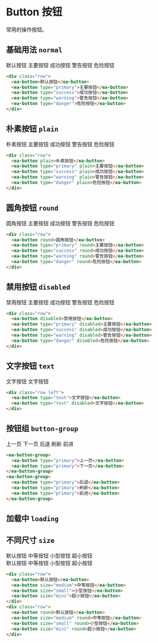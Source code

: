 <script setup>
import { onMounted } from 'vue'
  onMounted(() => {
    import('../index.js')
    import('./css/index.scss')
  })
</script>

# Button 按钮

常用的操作按钮。

## 基础用法 `normal`

<div class="row">
    <ea-button>默认按钮</ea-button>
    <ea-button type="primary">主要按钮</ea-button>
    <ea-button type="success">成功按钮</ea-button>
    <ea-button type="warning">警告按钮</ea-button>
    <ea-button type="danger">危险按钮</ea-button>
</div>

```html
<div class="row">
  <ea-button>默认按钮</ea-button>
  <ea-button type="primary">主要按钮</ea-button>
  <ea-button type="success">成功按钮</ea-button>
  <ea-button type="warning">警告按钮</ea-button>
  <ea-button type="danger">危险按钮</ea-button>
</div>
```

## 朴素按钮 `plain`

<div class="row">
    <ea-button plain>朴素按钮</ea-button>
    <ea-button type="primary" plain>主要按钮</ea-button>
    <ea-button type="success" plain>成功按钮</ea-button>
    <ea-button type="warning" plain>警告按钮</ea-button>
    <ea-button type="danger" plain>危险按钮</ea-button>
</div>

```html
<div class="row">
  <ea-button plain>朴素按钮</ea-button>
  <ea-button type="primary" plain>主要按钮</ea-button>
  <ea-button type="success" plain>成功按钮</ea-button>
  <ea-button type="warning" plain>警告按钮</ea-button>
  <ea-button type="danger" plain>危险按钮</ea-button>
</div>
```

## 圆角按钮 `round`

<div class="row">
    <ea-button round>圆角按钮</ea-button>
    <ea-button type="primary" round>主要按钮</ea-button>
    <ea-button type="success" round>成功按钮</ea-button>
    <ea-button type="warning" round>警告按钮</ea-button>
    <ea-button type="danger" round>危险按钮</ea-button>
</div>

```html
<div class="row">
  <ea-button round>圆角按钮</ea-button>
  <ea-button type="primary" round>主要按钮</ea-button>
  <ea-button type="success" round>成功按钮</ea-button>
  <ea-button type="warning" round>警告按钮</ea-button>
  <ea-button type="danger" round>危险按钮</ea-button>
</div>
```

## 禁用按钮 `disabled`

<div class="row">
  <ea-button disabled>禁用按钮</ea-button>
  <ea-button type="primary" disabled>主要按钮</ea-button>
  <ea-button type="success" disabled>成功按钮</ea-button>
  <ea-button type="warning" disabled>警告按钮</ea-button>
  <ea-button type="danger" disabled>危险按钮</ea-button>
</div>

```html
<div class="row">
  <ea-button disabled>禁用按钮</ea-button>
  <ea-button type="primary" disabled>主要按钮</ea-button>
  <ea-button type="success" disabled>成功按钮</ea-button>
  <ea-button type="warning" disabled>警告按钮</ea-button>
  <ea-button type="danger" disabled>危险按钮</ea-button>
</div>
```

## 文字按钮 `text`

<div class="row left">
  <ea-button type="text">文字按钮</ea-button>
  <ea-button type="text" disabled>文字按钮</ea-button>
</div>

```html
<div class="row left">
  <ea-button type="text">文字按钮</ea-button>
  <ea-button type="text" disabled>文字按钮</ea-button>
</div>
```

## 按钮组 `button-group`

<div class="row left">
  <ea-button-group>
    <ea-button type="primary">上一页</ea-button>
    <ea-button type="primary">下一页</ea-button>
  </ea-button-group>
  <ea-button-group>
    <ea-button type="primary">后退</ea-button>
    <ea-button type="primary">刷新</ea-button>
    <ea-button type="primary">前进</ea-button>
  </ea-button-group>
</div>

```html
<ea-button-group>
  <ea-button type="primary">上一页</ea-button>
  <ea-button type="primary">下一页</ea-button>
</ea-button-group>
<ea-button-group>
  <ea-button type="primary">后退</ea-button>
  <ea-button type="primary">刷新</ea-button>
  <ea-button type="primary">前进</ea-button>
</ea-button-group>
```

## 加载中 `loading`

## 不同尺寸 `size`

<div class="row">
  <ea-button>默认按钮</ea-button>
  <ea-button size="medium">中等按钮</ea-button>
  <ea-button size="small">小型按钮</ea-button>
  <ea-button size="mini">超小按钮</ea-button>
</div>
<div class="row">
  <ea-button round>默认按钮</ea-button>
  <ea-button size="medium" round>中等按钮</ea-button>
  <ea-button size="small" round>小型按钮</ea-button>
  <ea-button size="mini" round>超小按钮</ea-button>
</div>

```html
<div class="row">
  <ea-button>默认按钮</ea-button>
  <ea-button size="medium">中等按钮</ea-button>
  <ea-button size="small">小型按钮</ea-button>
  <ea-button size="mini">超小按钮</ea-button>
</div>
<div class="row">
  <ea-button round>默认按钮</ea-button>
  <ea-button size="medium" round>中等按钮</ea-button>
  <ea-button size="small" round>小型按钮</ea-button>
  <ea-button size="mini" round>超小按钮</ea-button>
</div>
```
